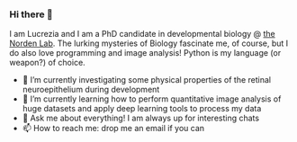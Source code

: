 ### Hi there 👋



I am Lucrezia and I am a PhD candidate in developmental biology @ [the Norden Lab][websitelab]. The lurking mysteries of Biology fascinate me, of course, but I do also love programming and image analysis! Python is my language (or weapon?) of choice.

- 🔭 I’m currently investigating some physical properties of the retinal neuroepithelium during development
- 🌱 I’m currently learning how to perform quantitative image analysis of huge datasets and apply deep learning tools to process my data
- 💬 Ask me about everything! I am always up for interesting chats
- 📫 How to reach me: drop me an email if you can

[websitelab]: https://gulbenkian.pt/ciencia/research-groups/cnorden/
